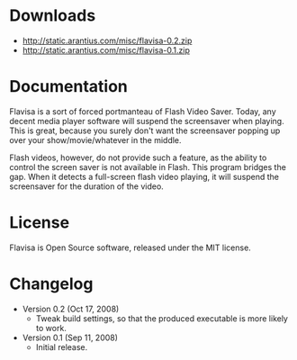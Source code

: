 # Downloads

 * http://static.arantius.com/misc/flavisa-0.2.zip
 * http://static.arantius.com/misc/flavisa-0.1.zip

# Documentation

Flavisa is a sort of forced portmanteau of Flash Video Saver.
Today, any decent media player software will suspend the screensaver when playing.
This is great, because you surely don't want the screensaver popping up over your show/movie/whatever in the middle.

Flash videos, however, do not provide such a feature, as the ability to control the screen saver is not available in Flash.
This program bridges the gap.
When it detects a full-screen flash video playing, it will suspend the screensaver for the duration of the video.

# License

Flavisa is Open Source software, released under the MIT license.

# Changelog

 * Version 0.2 (Oct 17, 2008)
   * Tweak build settings, so that the produced executable is more likely to work.
 * Version 0.1 (Sep 11, 2008)
   * Initial release.
